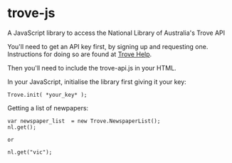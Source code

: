 # trove-js
A JavaScript library to access the National Library of Australia's Trove API

You'll need to get an API key first, by signing up and requesting one. Instructions for doing so are found at [Trove Help](http://help.nla.gov.au/trove/building-with-trove/api).

Then you'll need to include the trove-api.js in your HTML.

In your JavaScript, initialise the library first giving it your key:

    Trove.init( *your_key* );

Getting a list of newpapers:

    var newspaper_list  = new Trove.NewspaperList();
    nl.get();

    or

    nl.get("vic");
    